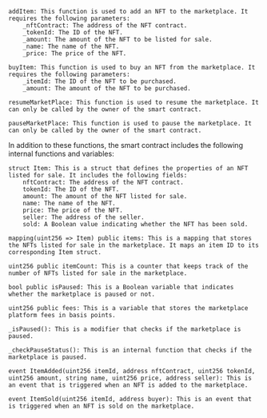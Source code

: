     addItem: This function is used to add an NFT to the marketplace. It requires the following parameters:
        _nftContract: The address of the NFT contract.
        _tokenId: The ID of the NFT.
        _amount: The amount of the NFT to be listed for sale.
        _name: The name of the NFT.
        _price: The price of the NFT.

    buyItem: This function is used to buy an NFT from the marketplace. It requires the following parameters:
        _itemId: The ID of the NFT to be purchased.
        _amount: The amount of the NFT to be purchased.

    resumeMarketPlace: This function is used to resume the marketplace. It can only be called by the owner of the smart contract.

    pauseMarketPlace: This function is used to pause the marketplace. It can only be called by the owner of the smart contract.

In addition to these functions, the smart contract includes the following internal functions and variables:

    struct Item: This is a struct that defines the properties of an NFT listed for sale. It includes the following fields:
        nftContract: The address of the NFT contract.
        tokenId: The ID of the NFT.
        amount: The amount of the NFT listed for sale.
        name: The name of the NFT.
        price: The price of the NFT.
        seller: The address of the seller.
        sold: A Boolean value indicating whether the NFT has been sold.

    mapping(uint256 => Item) public items: This is a mapping that stores the NFTs listed for sale in the marketplace. It maps an item ID to its corresponding Item struct.

    uint256 public itemCount: This is a counter that keeps track of the number of NFTs listed for sale in the marketplace.

    bool public isPaused: This is a Boolean variable that indicates whether the marketplace is paused or not.

    uint256 public fees: This is a variable that stores the marketplace platform fees in basis points.

    _isPaused(): This is a modifier that checks if the marketplace is paused.

    _checkPauseStatus(): This is an internal function that checks if the marketplace is paused.

    event ItemAdded(uint256 itemId, address nftContract, uint256 tokenId, uint256 amount, string name, uint256 price, address seller): This is an event that is triggered when an NFT is added to the marketplace.

    event ItemSold(uint256 itemId, address buyer): This is an event that is triggered when an NFT is sold on the marketplace.
